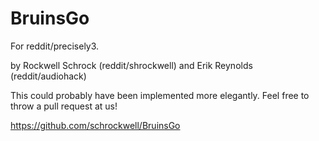 # BruinsGo

For reddit/precisely3.

by Rockwell Schrock (reddit/shrockwell) and Erik Reynolds (reddit/audiohack)

This could probably have been implemented more elegantly.  Feel free to throw a pull request at us!

https://github.com/schrockwell/BruinsGo
